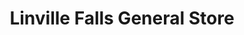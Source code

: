 ---
title: "Linville Falls General Store"
url: /linville-falls/linville-falls-general-store/
shop: convenience
---